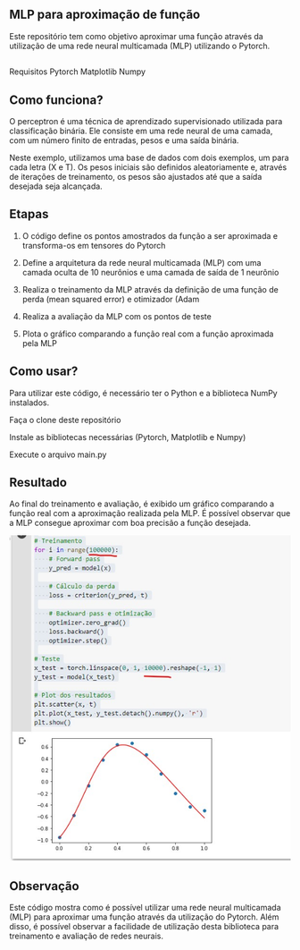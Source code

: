 ## MLP para aproximação de função
Este repositório tem como objetivo aproximar uma função através da utilização de uma rede neural multicamada (MLP) utilizando o Pytorch.

##

Requisitos
Pytorch
Matplotlib
Numpy

## Como funciona?

O perceptron é uma técnica de aprendizado supervisionado utilizada para classificação binária. Ele consiste em uma rede neural de uma camada, com um número finito de entradas, pesos e uma saída binária.

Neste exemplo, utilizamos uma base de dados com dois exemplos, um para cada letra (X e T). Os pesos iniciais são definidos aleatoriamente e, através de iterações de treinamento, os pesos são ajustados até que a saída desejada seja alcançada.


## Etapas

1. O código define os pontos amostrados da função a ser aproximada e transforma-os em tensores do Pytorch

2. Define a arquitetura da rede neural multicamada (MLP) com uma camada oculta de 10 neurônios e uma camada de saída de 1 neurônio

3. Realiza o treinamento da MLP através da definição de uma função de perda (mean squared error) e otimizador (Adam

4. Realiza a avaliação da MLP com os pontos de teste

5. Plota o gráfico comparando a função real com a função aproximada pela MLP

## Como usar?

Para utilizar este código, é necessário ter o Python e a biblioteca NumPy instalados.

Faça o clone deste repositório

Instale as bibliotecas necessárias (Pytorch, Matplotlib e Numpy)

Execute o arquivo main.py

## Resultado
Ao final do treinamento e avaliação, é exibido um gráfico comparando a função real com a aproximação realizada pela MLP. É possível observar que a MLP consegue aproximar com boa precisão a função desejada.

![alt text](https://github.com/marcus1298/MachineLearningBasics/blob/main/08%20-%20Functional%20Approach/8Resultado.jpg)


## Observação
Este código mostra como é possível utilizar uma rede neural multicamada (MLP) para aproximar uma função através da utilização do Pytorch. Além disso, é possível observar a facilidade de utilização desta biblioteca para treinamento e avaliação de redes neurais.

